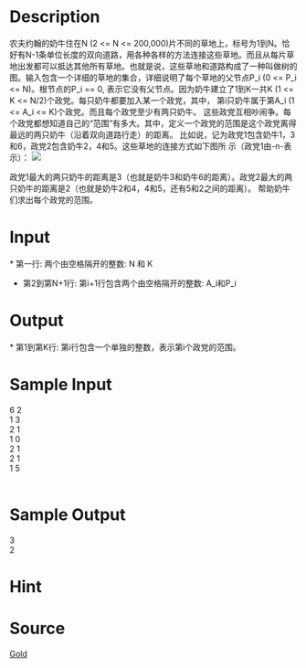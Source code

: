 
# Description

<div class="content">农夫约翰的奶牛住在N (2 &lt;= N &lt;= 200,000)片不同的草地上，标号为1到N。恰好有N-1条单位长度的双向道路，用各种各样的方法连接这些草地。而且从每片草地出发都可以抵达其他所有草地。也就是说，这些草地和道路构成了一种叫做树的图。输入包含一个详细的草地的集合，详细说明了每个草地的父节点P_i (0 &lt;= P_i &lt;= N)。根节点的P_i == 0, 表示它没有父节点。因为奶牛建立了1到K一共K (1 &lt;= K &lt;= N/2)个政党。每只奶牛都要加入某一个政党，其中，
第i只奶牛属于第A_i (1 &lt;= A_i &lt;= K)个政党。而且每个政党至少有两只奶牛。
这些政党互相吵闹争。每个政党都想知道自己的“范围”有多大。其中，定义一个政党的范围是这个政党离得最远的两只奶牛（沿着双向道路行走）的距离。
比如说，记为政党1包含奶牛1，3和6，政党2包含奶牛2，4和5。这些草地的连接方式如下图所
示（政党1由-n-表示）：
<img border="0" src="/source/bzoj/1776/img/aHR0cHM6Ly9seWRzeS5jb20vSnVkZ2VPbmxpbmUvaW1hZ2VzLzE3NzYuanBn.jpg"/> 

政党1最大的两只奶牛的距离是3（也就是奶牛3和奶牛6的距离）。政党2最大的两只奶牛的距离是2（也就是奶牛2和4，4和5，还有5和2之间的距离）。
帮助奶牛们求出每个政党的范围。
</div>

# Input

<div class="content">* 第一行: 两个由空格隔开的整数: N 和 K

* 第2到第N+1行: 第i+1行包含两个由空格隔开的整数: A_i和P_i

</div>

# Output

<div class="content">* 第1到第K行: 第i行包含一个单独的整数，表示第i个政党的范围。
</div>

# Sample Input

<div class="content"><span class="sampledata">6 2<br/>
1 3<br/>
2 1<br/>
1 0<br/>
2 1<br/>
2 1<br/>
1 5<br/>
<br/>
</span></div>

# Sample Output

<div class="content"><span class="sampledata">3<br/>
2<br/>
</span></div>

# Hint

<div class="content"><p></p></div>

# Source

<div class="content"><p><a href="problemset.php?search=Gold">Gold</a></p></div>

